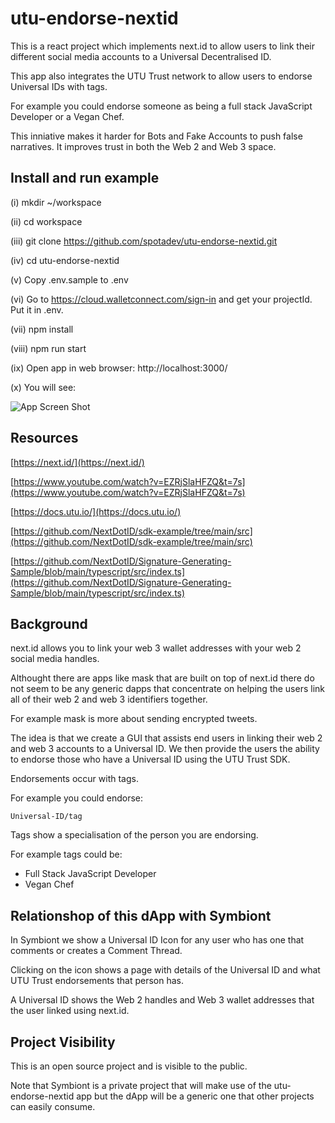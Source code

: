 # utu-endorse-nextid

This is a react project which implements next.id to allow users to link their different social 
media accounts to a Universal Decentralised ID.

This app also integrates the UTU Trust network to allow users to endorse Universal IDs with tags.

For example you could endorse someone as being a full stack JavaScript Developer or a Vegan Chef.

This inniative makes it harder for Bots and Fake Accounts to push false narratives.  It improves 
trust in both the Web 2 and Web 3 space.


## Install and run example

(i) mkdir ~/workspace

(ii) cd workspace

(iii) git clone https://github.com/spotadev/utu-endorse-nextid.git

(iv) cd utu-endorse-nextid

(v) Copy .env.sample to .env

(vi) Go to https://cloud.walletconnect.com/sign-in and get your projectId.  Put it in .env.

(vii) npm install

(viii) npm run start

(ix) Open app in web browser:  http://localhost:3000/

(x) You will see:

![App Screen Shot](images/app.png)  

 ## Resources

  [https://next.id/](https://next.id/)

  [https://www.youtube.com/watch?v=EZRjSlaHFZQ&t=7s](https://www.youtube.com/watch?v=EZRjSlaHFZQ&t=7s)

  [https://docs.utu.io/](https://docs.utu.io/)

  [https://github.com/NextDotID/sdk-example/tree/main/src](https://github.com/NextDotID/sdk-example/tree/main/src)

  [https://github.com/NextDotID/Signature-Generating-Sample/blob/main/typescript/src/index.ts](https://github.com/NextDotID/Signature-Generating-Sample/blob/main/typescript/src/index.ts)


## Background

next.id allows you to link your web 3 wallet addresses with your web 2 social media handles.

Althought there are apps like mask that are built on top of next.id there do not seem to be any
generic dapps that concentrate on helping the users link all of their web 2 and web 3 identifiers
together.

For example mask is more about sending encrypted tweets.

The idea is that we create a GUI that assists end users in linking their web 2 and web 3 accounts 
to a Universal ID.  We then provide the users the ability to endorse those who have a Universal 
ID using the UTU Trust SDK.

Endorsements occur with tags.

For example you could endorse:

    Universal-ID/tag

Tags show a specialisation of the person you are endorsing.

For example tags could be:

* Full Stack JavaScript Developer
* Vegan Chef


## Relationshop of this dApp with Symbiont

In Symbiont we show a Universal ID Icon for any user who has one that comments or creates a 
Comment Thread.

Clicking on the icon shows a page with details of the Universal ID and what UTU Trust endorsements 
that person has.

A Universal ID shows the Web 2 handles and Web 3 wallet addresses that the user linked using 
next.id.


## Project Visibility

This is an open source project and is visible to the public.  

Note that Symbiont is a private project that will make use of the utu-endorse-nextid app but the 
dApp will be a generic one that other projects can easily consume.